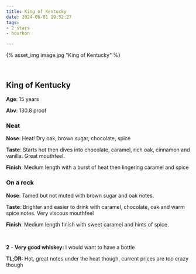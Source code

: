 ```yaml
---
title: King of Kentucky
date: 2024-06-01 19:52:27
tags:
- 2 stars
- bourbon

---
```


{% asset_img image.jpg "King of Kentucky" %}

&nbsp;

## King of Kentucky
**Age**: 15 years

**Abv**: 130.8 proof

### Neat
**Nose**: Heat! Dry oak, brown sugar, chocolate, spice

**Taste**: Starts hot then dives into chocolate, caramel, rich oak, cinnamon and vanilla. Great mouthfeel.

**Finish**: Medium length with a burst of heat then lingering caramel and spice

### On a rock
**Nose**: Tamed but not muted with brown sugar and oak notes.

**Taste**: Brighter and easier to drink with caramel, chocolate, oak and warm spice notes. Very viscous mouthfeel

**Finish**: Medium length finish with sweet caramel and hints of spice.

&nbsp;

**2** - **Very good whiskey:** I would want to have a bottle

**TL;DR:** Hot, great notes under the heat though, current prices are too crazy though

